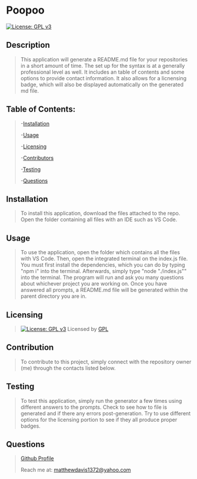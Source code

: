# Poopoo

[![License: GPL v3](https://img.shields.io/badge/License-GNU%20GPL-green)](https://www.gnu.org/licenses/gpl-3.0)


## Description

> This application will generate a README.md file for your repositories in a short amount of time. The set up for the syntax is at a generally professional level as well. It includes an table of contents and some options to provide contact information. It also allows for a licnensing badge, which will also be displayed automatically on the generated md file.


## Table of Contents:

>-[Installation](#installation)
>
>-[Usage](#usage)
>
>-[Licensing](#licensing)
>
>-[Contributors](#contributors)
>
>-[Testing](#testing)
>
>-[Questions](#questions)


## Installation

> To install this application, download the files attached to the repo. Open the folder containing all files with an IDE such as VS Code.

## Usage

> To use the application, open the folder which contains all the files with VS Code. Then, open the integrated terminal on the index.js file. You must 
> first install the dependencies, which you can do by typing "npm i" into the terminal. Afterwards, simply type "node "./index.js"" into the terminal.
> The program will run and ask you many questions about whichever project you are working on. Once you have answered all prompts, a README.md file will
> be generated within the parent directory you are in.

## Licensing

>[![License: GPL v3](https://img.shields.io/badge/License-GNU%20GPL-green)](https://www.gnu.org/licenses/gpl-3.0) Licensed by [GPL](https://www.gnu.org/licenses/gpl-3.0)

## Contribution

> To contribute to this project, simply connect with the repository owner (me) through the contacts listed below.

## Testing

> To test this application, simply run the generator a few times using different answers to the prompts. Check to see how to file is generated and if 
> there any errors post-generation. Try to use different options for the licensing portion to see if they all produce proper badges.

## Questions

> [Github Profile](https://github.com/madcodingpower)
>
> Reach me at: matthewdavis1372@yahoo.com
